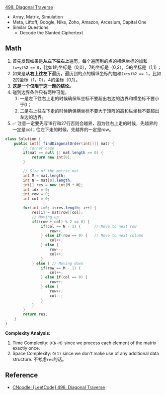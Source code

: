 [498. Diagonal Traverse](https://leetcode.com/problems/diagonal-traverse/description/)

* Array, Matrix, Simulation
* Meta, Liftoff, Google, Nike, Zoho, Amazon, Arcesium, Capital One
* Similar Questions:
  * Decode the Slanted Ciphertext


## Math
1. 首先发现如果是**从左下往右上**遍历，每个遍历到的点的横纵坐标的加和`(x+y)%2 == 0`，比如1的坐标是（0,0），7的坐标是（0,2），5的坐标是（1,1）；
2. 如果是**从右上往左下**遍历，遍历到的点的横纵坐标的加和`(x+y)%2 == 1`，比如2的坐标（1，0），4的坐标（0,1）。
3. **这是一个仅限于这一题的结论。**
4. 碰到边界条件只有两种可能，
   1. 一是左下往右上走的时候确保纵坐标不要超出右边的边界和横坐标不要小于0；
   2. 二是右上往左下走的时候确保横坐标不要大于矩阵的高和纵坐标不要超出左边的边界。
5. :white_check_mark: 注意一定要先写18行和27行否则会越界，因为往右上走的时候，先越界的一定是col；往左下走的时候，先越界的一定是row。
```java
class Solution {
    public int[] findDiagonalOrder(int[][] mat) {
        // Corner case
        if(mat == null || mat.length == 0) {
            return new int[0];
        }

        // Size of the metric mat
        int M = mat.length;
        int N = mat[0].length;
        int[] res = new int[M * N];
        int idx = 0;
        int row = 0;
        int col = 0;

        for(int i=0; i<res.length; i++) {
            res[i] = mat[row][col];
            // Moving up
            if((row + col) % 2 == 0) {
                if(col == N - 1) {      // Move to next row
                    row++;
                } else if(row == 0) {   // Move to next column
                    col++;
                } else {
                    row--;
                    col++;
                }
            } else { // Moving down
                if(row == M - 1) {
                    col++;
                } else if(col == 0) {
                    row++;
                } else {
                    row++;
                    col--;
                }
            }
        }
        return res;
    }
}
```
**Complexity Analysis:**
1. Time Complexity: `O(N⋅M)` since we process each element of the matrix exactly once.
2. Space Complexity: `O(1)` since we don't make use of any additional data structure. 不考虑`res`的话。


## Reference
* [CNoodle: [LeetCode] 498. Diagonal Traverse](https://www.cnblogs.com/cnoodle/p/12381417.html)
